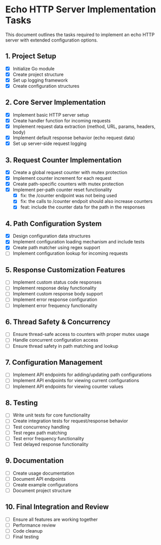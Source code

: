 # Echo HTTP Server Implementation Tasks

This document outlines the tasks required to implement an echo HTTP server with extended configuration options.

## 1. Project Setup
- [x] Initialize Go module
- [x] Create project structure
- [x] Set up logging framework
- [x] Create configuration structures

## 2. Core Server Implementation
- [x] Implement basic HTTP server setup
- [x] Create handler function for incoming requests
- [x] Implement request data extraction (method, URL, params, headers, body)
- [x] Implement default response behavior (echo request data)
- [x] Set up server-side request logging

## 3. Request Counter Implementation
- [x] Create a global request counter with mutex protection
- [x] Implement counter increment for each request
- [x] Create path-specific counters with mutex protection
- [x] Implement per-path counter reset functionality
  - [x] fix: the /counter endpoint was not being used
  - [x] fix: the calls to /counter endpoit should also increase counters 
  - [x] feat: include the counter data for the path in the responses

## 4. Path Configuration System
- [x] Design configuration data structures
- [x] Implement configuration loading mechanism and include tests
- [x] Create path matcher using regex support
- [ ] Implement configuration lookup for incoming requests

## 5. Response Customization Features
- [ ] Implement custom status code responses
- [ ] Implement response delay functionality
- [ ] Implement custom response body support
- [ ] Implement error response configuration
- [ ] Implement error frequency functionality

## 6. Thread Safety & Concurrency
- [ ] Ensure thread-safe access to counters with proper mutex usage
- [ ] Handle concurrent configuration access
- [ ] Ensure thread safety in path matching and lookup

## 7. Configuration Management
- [ ] Implement API endpoints for adding/updating path configurations
- [ ] Implement API endpoints for viewing current configurations
- [ ] Implement API endpoints for viewing counter values

## 8. Testing
- [ ] Write unit tests for core functionality
- [ ] Create integration tests for request/response behavior
- [ ] Test concurrency handling
- [ ] Test regex path matching
- [ ] Test error frequency functionality
- [ ] Test delayed response functionality

## 9. Documentation
- [ ] Create usage documentation
- [ ] Document API endpoints
- [ ] Create example configurations
- [ ] Document project structure

## 10. Final Integration and Review
- [ ] Ensure all features are working together
- [ ] Performance review
- [ ] Code cleanup
- [ ] Final testing